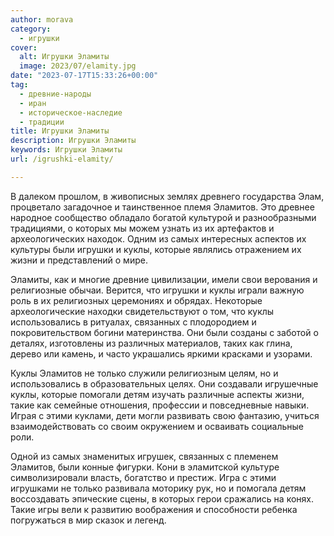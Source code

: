 ```yaml
---
author: morava
category:
  - игрушки
cover:
  alt: Игрушки Эламиты
  image: 2023/07/elamity.jpg
date: "2023-07-17T15:33:26+00:00"
tag:
  - древние-народы
  - иран
  - историческое-наследие
  - традиции
title: Игрушки Эламиты
description: Игрушки Эламиты
keywords: Игрушки Эламиты
url: /igrushki-elamity/

---
```

В далеком прошлом, в живописных землях древнего государства Элам, процветало загадочное и таинственное племя Эламитов. Это древнее народное сообщество обладало богатой культурой и разнообразными традициями, о которых мы можем узнать из их артефактов и археологических находок. Одним из самых интересных аспектов их культуры были игрушки и куклы, которые являлись отражением их жизни и представлений о мире.

Эламиты, как и многие древние цивилизации, имели свои верования и религиозные обычаи. Верится, что игрушки и куклы играли важную роль в их религиозных церемониях и обрядах. Некоторые археологические находки свидетельствуют о том, что куклы использовались в ритуалах, связанных с плодородием и покровительством богини материнства. Они были созданы с заботой о деталях, изготовлены из различных материалов, таких как глина, дерево или камень, и часто украшались яркими красками и узорами.

Куклы Эламитов не только служили религиозным целям, но и использовались в образовательных целях. Они создавали игрушечные куклы, которые помогали детям изучать различные аспекты жизни, такие как семейные отношения, профессии и повседневные навыки. Играя с этими куклами, дети могли развивать свою фантазию, учиться взаимодействовать со своим окружением и осваивать социальные роли.

Одной из самых знаменитых игрушек, связанных с племенем Эламитов, были конные фигурки. Кони в эламитской культуре символизировали власть, богатство и престиж. Игра с этими игрушками не только развивала моторику рук, но и помогала детям воссоздавать эпические сцены, в которых герои сражались на конях. Такие игры вели к развитию воображения и способности ребенка погружаться в мир сказок и легенд.
